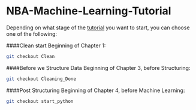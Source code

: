 # NBA-Machine-Learning-Tutorial


Depending on what stage of the [tutorial](http://fabianbuentello.io/blog/NBA_Machine_Learning_Tutorial) you want to start, you can choose one of the following:

####Clean start
Beginning of Chapter 1:
```Bash
git checkout Clean
```

####Before we Structure Data
Beginning of Chapter 3, before Structuring:
```Bash
git checkout Cleaning_Done
```

####Post Structuring
Beginning of Chapter 4, before Machine Learning:
```Bash
git checkout start_python
```

